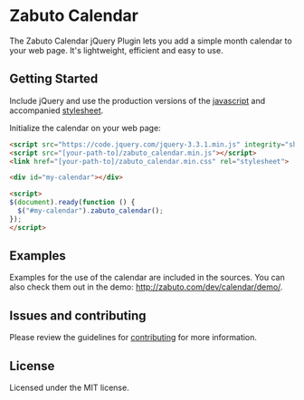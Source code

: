 # Zabuto Calendar

The Zabuto Calendar jQuery Plugin lets you add a simple month calendar to your web page. It's lightweight, efficient and easy to use.


## Getting Started
Include jQuery and use the production versions of the [javascript] and accompanied [stylesheet].

[javascript]: https://raw.githubusercontent.com/zabuto/calendar/develop/dist/zabuto_calendar.min.js
[stylesheet]: https://raw.githubusercontent.com/zabuto/calendar/develop/dist/zabuto_calendar.min.css

Initialize the calendar on your web page:

```html
<script src="https://code.jquery.com/jquery-3.3.1.min.js" integrity="sha256-FgpCb/KJQlLNfOu91ta32o/NMZxltwRo8QtmkMRdAu8=" crossorigin="anonymous"></script>
<script src="[your-path-to]/zabuto_calendar.min.js"></script>
<link href="[your-path-to]/zabuto_calendar.min.css" rel="stylesheet">

<div id="my-calendar"></div>

<script>
$(document).ready(function () {
  $("#my-calendar").zabuto_calendar();
});
</script>
```
## Examples
Examples for the use of the calendar are included in the sources. You can also check them out in the demo: http://zabuto.com/dev/calendar/demo/.

## Issues and contributing
Please review the guidelines for [contributing](CONTRIBUTING.md) for more information.

## License
Licensed under the MIT license.
